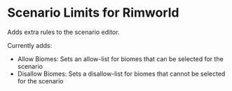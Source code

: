 # Scenario Limits for Rimworld

Adds extra rules to the scenario editor. 

Currently adds:
- Allow Biomes: Sets an allow-list for biomes that can be selected for the scenario
- Disallow Biomes: Sets a disallow-list for biomes that cannot be selected for the scenario